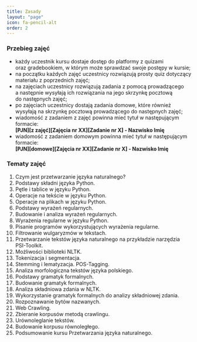 ```yaml
---
title: Zasady
layout: "page"
icon: fa-pencil-alt
order: 2
---
```


### Przebieg zajęć

- każdy uczestnik kursu dostaje dostęp do platformy z quizami oraz&nbsp;gradebookiem, w&nbsp;którym może sprawdzać swoje postępy w&nbsp;kursie;
- na początku każdych zajęć uczestnicy rozwiązują prosty quiz dotyczący materiału z&nbsp;poprzednich zajęć;
- na zajęciach uczestnicy rozwiązują zadania z pomocą prowadzącego a&nbsp;następnie wysyłają ich rozwiązania na&nbsp;jego skrzynkę pocztową do&nbsp;następnych zajęć;
- po zajęciach uczestnicy dostają zadania domowe, które również wysyłają na&nbsp;skrzynkę pocztową prowadzącego do&nbsp;następnych zajęć;
- wiadomość z zadaniem z zajęć powinna mieć tytuł w następującym formacie:
<span style="display: table;font-weight: bolder;">[PJN][z zajęć][Zajęcia nr XX][Zadanie nr X] - Nazwisko Imię</span>
- wiadomość z zadaniem domowym powinna mieć tytuł w następującym formacie:
<span style="display: table;font-weight: bolder;">[PJN][domowe][Zajęcia nr XX][Zadanie nr X] - Nazwisko Imię</span>


### Tematy zajęć

1. Czym jest przetwarzanie języka naturalnego?
2. Podstawy składni języka Python.
3. Pętle i tablice w języku Python.
4. Operacje na tekście w języku Python.
5. Operacje na plikach w języku Python.
6. Podstawy wyrażeń regularnych.
7. Budowanie i analiza wyrażeń regularnych.
8. Wyrażenia regularne w języku Python.
9. Pisanie programów wykorzystujących wyrażenia regularne.
10. Filtrowanie wulgaryzmów w tekstach.
11. Przetwarzanie tekstów języka naturalnego na przykładzie narzędzia PSI-Toolkit.
12. Możliwości biblioteki NLTK.
13. Tokenizacja i segmentacja.
14. Stemming i lematyzacja. POS-Tagging.
15. Analiza morfologiczna tekstów języka polskiego.
16. Podstawy gramatyk formalnych.
17. Budowanie gramatyk formalnych.
18. Analiza składniowa zdania w NLTK.
19. Wykorzystanie gramatyk formalnych do analizy składniowej zdania.
20. Rozpoznawanie bytów nazwanych.
21. Web Crawling.
22. Zbieranie korpusów metodą crawlingu.
23. Urównoleglanie tekstów.
24. Budowanie korpusu równoległego.
25. Podsumowanie kursu Przetwarzania języka naturalnego.
